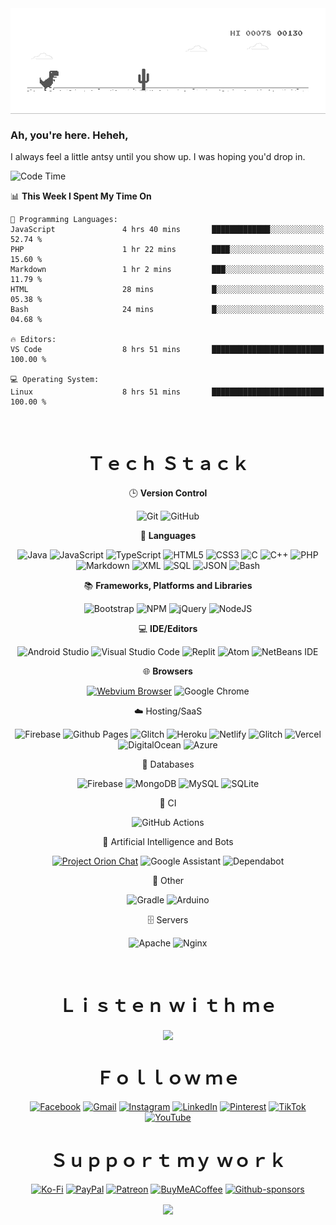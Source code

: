 
<div align="center">
    <img align="center" src="dino.gif">
</div>

### Ah, you're here. Heheh, 
I always feel a little antsy until you show up. I was hoping you'd drop in.

<!--START_SECTION:mrepol742-->
![Code Time](http://img.shields.io/badge/Code%20Time-2%2C423%20hrs%2031%20mins-blue)

📊 **This Week I Spent My Time On** 

```text
💬 Programming Languages: 
JavaScript               4 hrs 40 mins       █████████████░░░░░░░░░░░░   52.74 % 
PHP                      1 hr 22 mins        ████░░░░░░░░░░░░░░░░░░░░░   15.60 % 
Markdown                 1 hr 2 mins         ███░░░░░░░░░░░░░░░░░░░░░░   11.79 % 
HTML                     28 mins             █░░░░░░░░░░░░░░░░░░░░░░░░   05.38 % 
Bash                     24 mins             █░░░░░░░░░░░░░░░░░░░░░░░░   04.68 % 

🔥 Editors: 
VS Code                  8 hrs 51 mins       █████████████████████████   100.00 % 

💻 Operating System: 
Linux                    8 hrs 51 mins       █████████████████████████   100.00 % 
```


<!--END_SECTION:mrepol742-->

<br>
<div align="center">
   <h1 align="center">Ｔｅｃｈ Ｓｔａｃｋ</h1>


🕒 **Version Control**

![Git](https://img.shields.io/badge/git-%23F05033.svg?style=for-the-badge&logo=git&logoColor=white)
![GitHub](https://img.shields.io/badge/github-%23121011.svg?style=for-the-badge&logo=github&logoColor=white)

📓 **Languages**

![Java](https://img.shields.io/badge/java-%23ED8B00.svg?style=for-the-badge&logo=java&logoColor=white)
![JavaScript](https://img.shields.io/badge/javascript-%23323330.svg?style=for-the-badge&logo=javascript&logoColor=%23F7DF1E)
![TypeScript](https://img.shields.io/badge/typescript-%23007ACC.svg?style=for-the-badge&logo=typescript&logoColor=white)
![HTML5](https://img.shields.io/badge/html5-%23E34F26.svg?style=for-the-badge&logo=html5&logoColor=white)
![CSS3](https://img.shields.io/badge/css3-%231572B6.svg?style=for-the-badge&logo=css3&logoColor=white)
![C](https://img.shields.io/badge/c-%2300599C.svg?style=for-the-badge&logo=c&logoColor=white)
![C++](https://img.shields.io/badge/c++-%2300599C.svg?style=for-the-badge&logo=c%2B%2B&logoColor=white)
![PHP](https://img.shields.io/badge/php-%23777BB4.svg?style=for-the-badge&logo=php&logoColor=white)
![Markdown](https://img.shields.io/badge/markdown-%23000000.svg?style=for-the-badge&logo=markdown&logoColor=white)
![XML](https://img.shields.io/badge/XML-4285f4?style=for-the-badge&logoColor=white)
![SQL](https://img.shields.io/badge/SQL-4285f4?style=for-the-badge&logoColor=white)
![JSON](https://img.shields.io/badge/JSON-4285f4?style=for-the-badge&logoColor=white)
![Bash](https://img.shields.io/badge/Bash-4285f4?style=for-the-badge&logoColor=white)

:books: **Frameworks, Platforms and Libraries**

![Bootstrap](https://img.shields.io/badge/bootstrap-%23563D7C.svg?style=for-the-badge&logo=bootstrap&logoColor=white)
![NPM](https://img.shields.io/badge/NPM-%23CB3837.svg?style=for-the-badge&logo=npm&logoColor=white)
![jQuery](https://img.shields.io/badge/jquery-%230769AD.svg?style=for-the-badge&logo=jquery&logoColor=white)
![NodeJS](https://img.shields.io/badge/node.js-6DA55F?style=for-the-badge&logo=node.js&logoColor=white)

💻 **IDE/Editors**

![Android Studio](https://img.shields.io/badge/Android%20Studio-3DDC84.svg?style=for-the-badge&logo=android-studio&logoColor=white)
![Visual Studio Code](https://img.shields.io/badge/Visual%20Studio%20Code-0078d7.svg?style=for-the-badge&logo=visual-studio-code&logoColor=white)
![Replit](https://img.shields.io/badge/Replit-DD1200?style=for-the-badge&logo=Replit&logoColor=white)
![Atom](https://img.shields.io/badge/Atom-%2366595C.svg?style=for-the-badge&logo=atom&logoColor=white)
![NetBeans IDE](https://img.shields.io/badge/NetBeansIDE-1B6AC6.svg?style=for-the-badge&logo=apache-netbeans-ide&logoColor=white)

:globe_with_meridians: **Browsers**

[![Webvium Browser](https://img.shields.io/badge/Webvium%20Browser-4285f4?style=for-the-badge&logoColor=white)](https://mrepol742.github.io/webvium/)
![Google Chrome](https://img.shields.io/badge/Google%20Chrome-4285F4?style=for-the-badge&logo=GoogleChrome&logoColor=white)

:cloud: Hosting/SaaS

![Firebase](https://img.shields.io/badge/firebase-%23039BE5.svg?style=for-the-badge&logo=firebase)
![Github Pages](https://img.shields.io/badge/github%20pages-121013?style=for-the-badge&logo=github&logoColor=white)
![Glitch](https://img.shields.io/badge/glitch-%233333FF.svg?style=for-the-badge&logo=glitch&logoColor=white)
![Heroku](https://img.shields.io/badge/heroku-%23430098.svg?style=for-the-badge&logo=heroku&logoColor=white)
![Netlify](https://img.shields.io/badge/netlify-%23000000.svg?style=for-the-badge&logo=netlify&logoColor=#00C7B7)
![Glitch](https://img.shields.io/badge/glitch-%233333FF.svg?style=for-the-badge&logo=glitch&logoColor=white)
![Vercel](https://img.shields.io/badge/vercel-%23000000.svg?style=for-the-badge&logo=vercel&logoColor=white)
![DigitalOcean](https://img.shields.io/badge/DigitalOcean-%230167ff.svg?style=for-the-badge&logo=digitalOcean&logoColor=white)
![Azure](https://img.shields.io/badge/azure-%230072C6.svg?style=for-the-badge&logo=microsoftazure&logoColor=white)

:floppy_disk: Databases

![Firebase](https://img.shields.io/badge/Firebase-039BE5?style=for-the-badge&logo=Firebase&logoColor=white)
![MongoDB](https://img.shields.io/badge/MongoDB-%234ea94b.svg?style=for-the-badge&logo=mongodb&logoColor=white)
![MySQL](https://img.shields.io/badge/mysql-%2300f.svg?style=for-the-badge&logo=mysql&logoColor=white)
![SQLite](https://img.shields.io/badge/sqlite-%2307405e.svg?style=for-the-badge&logo=sqlite&logoColor=white)

:microscope: CI

![GitHub Actions](https://img.shields.io/badge/github%20actions-%232671E5.svg?style=for-the-badge&logo=githubactions&logoColor=white)

:robot: Artificial Intelligence and Bots

[![Project Orion Chat](https://img.shields.io/badge/Project%20Orion%20Chat-4285f4?style=for-the-badge&logoColor=white)](https://mrepol742.github.io/project-orion/chat/)
![Google Assistant](https://img.shields.io/badge/google%20assistant-4285F4?style=for-the-badge&logo=google%20assistant&logoColor=white)
![Dependabot](https://img.shields.io/badge/dependabot-025E8C?style=for-the-badge&logo=dependabot&logoColor=white)

:goal_net: Other

![Gradle](https://img.shields.io/badge/Gradle-02303A.svg?style=for-the-badge&logo=Gradle&logoColor=white)
![Arduino](https://img.shields.io/badge/-Arduino-00979D?style=for-the-badge&logo=Arduino&logoColor=white)

:file_cabinet: Servers

![Apache](https://img.shields.io/badge/apache-%23D42029.svg?style=for-the-badge&logo=apache&logoColor=white)
![Nginx](https://img.shields.io/badge/nginx-%23009639.svg?style=for-the-badge&logo=nginx&logoColor=white)


<br>
   <h1 align="center">Ｌｉｓｔｅｎ ｗｉｔｈ ｍｅ</h1>
   <img align="center" src="https://spotify-recently-played-readme.vercel.app/api?user=7xx9e7hwq1qyown0m4ut78pcz&count=10" />

<br>
<h1 align="center">Ｆｏｌｌｏｗ ｍｅ</h1>

[![Facebook](https://img.shields.io/badge/Facebook-%231877F2.svg?style=for-the-badge&logo=Facebook&logoColor=white)](https://facebook.com/melvinjonesrepol)
[![Gmail](https://img.shields.io/badge/Gmail-D14836?style=for-the-badge&logo=gmail&logoColor=white)](mailto:mrepol742@gmail.com)
[![Instagram](https://img.shields.io/badge/Instagram-%23E4405F.svg?style=for-the-badge&logo=Instagram&logoColor=white)](https://instagram.com/melvinjonesrepol)
[![LinkedIn](https://img.shields.io/badge/linkedin-%230077B5.svg?style=for-the-badge&logo=linkedin&logoColor=white)](https://linkedin.com/in/mrepol742)
[![Pinterest](https://img.shields.io/badge/Pinterest-%23E60023.svg?style=for-the-badge&logo=Pinterest&logoColor=white)](https://pinterest.com/mrepol742)
[![TikTok](https://img.shields.io/badge/TikTok-%23000000.svg?style=for-the-badge&logo=TikTok&logoColor=white)](https://tiktok.com/@mrepol742)
[![YouTube](https://img.shields.io/badge/YouTube-%23FF0000.svg?style=for-the-badge&logo=YouTube&logoColor=white)](https://youtube.com/@mrepol742)

<h1 align="center">Ｓｕｐｐｏｒｔ ｍｙ ｗｏｒｋ</h1>


[![Ko-Fi](https://img.shields.io/badge/Ko--fi-F16061?style=for-the-badge&logo=ko-fi&logoColor=white)](https://ko-fi.com/mrepol742)
[![PayPal](https://img.shields.io/badge/PayPal-00457C?style=for-the-badge&logo=paypal&logoColor=white)](https://paypal.me/mrepol742)
[![Patreon](https://img.shields.io/badge/Patreon-F96854?style=for-the-badge&logo=patreon&logoColor=white)](https://www.patreon.com/melvinjonesrepol)
[![BuyMeACoffee](https://img.shields.io/badge/Buy%20Me%20a%20Coffee-ffdd00?style=for-the-badge&logo=buy-me-a-coffee&logoColor=black)](https://www.buymeacoffee.com/mrepol742)
[![Github-sponsors](https://img.shields.io/badge/sponsor-30363D?style=for-the-badge&logo=GitHub-Sponsors&logoColor=#EA4AAA)](https://github.com/sponsors/mrepol742/)


 <img align="center" src="https://capsule-render.vercel.app/api?type=waving&color=gradient&height=80&section=footer">
</div>